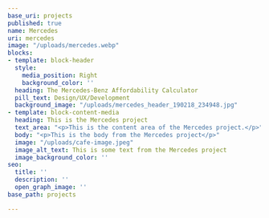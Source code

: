 ```yaml
---
base_uri: projects
published: true
name: Mercedes
uri: mercedes
image: "/uploads/mercedes.webp"
blocks:
- template: block-header
  style:
    media_position: Right
    background_color: ''
  heading: The Mercedes-Benz Affordability Calculator
  pill_text: Design/UX/Development
  background_image: "/uploads/mercedes_header_190218_234948.jpg"
- template: block-content-media
  heading: This is the Mercedes project
  text_area: "<p>This is the content area of the Mercedes project.</p>"
  body: "<p>This is the body from the Mercedes project</p>"
  image: "/uploads/cafe-image.jpeg"
  image_alt_text: This is some text from the Mercedes project
  image_background_color: ''
seo:
  title: ''
  description: ''
  open_graph_image: ''
base_path: projects

---
```

